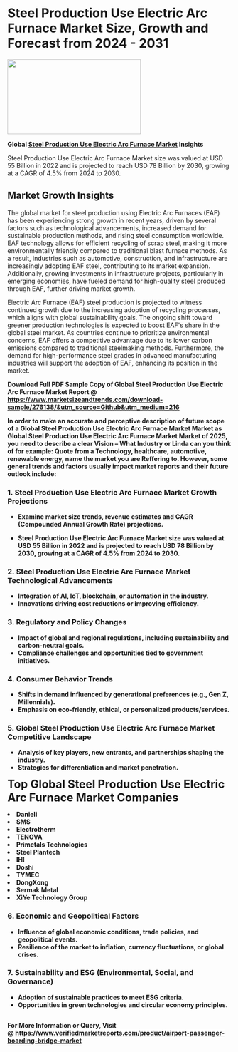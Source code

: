 <H1>Steel Production Use Electric Arc Furnace Market Size, Growth and Forecast from 2024 - 2031</H1><img class="aligncenter size-medium wp-image-584254" src="https://thirdeyenews.in/wp-content/uploads/2024/09/Global-Market-Research-300x168.jpeg" alt="" width="300" height="168" /><p><strong>Global&nbsp;<a href="https://www.marketsizeandtrends.com/download-sample/276138/&amp;utm_source=Github&utm_medium=216">Steel Production Use Electric Arc Furnace Market</a> Insights</strong></p><p>Steel Production Use Electric Arc Furnace Market size was valued at USD 55 Billion in 2022 and is projected to reach USD 78 Billion by 2030, growing at a CAGR of 4.5% from 2024 to 2030.</p><p><h2>Market Growth Insights</h2> <p>The global market for steel production using Electric Arc Furnaces (EAF) has been experiencing strong growth in recent years, driven by several factors such as technological advancements, increased demand for sustainable production methods, and rising steel consumption worldwide. EAF technology allows for efficient recycling of scrap steel, making it more environmentally friendly compared to traditional blast furnace methods. As a result, industries such as automotive, construction, and infrastructure are increasingly adopting EAF steel, contributing to its market expansion. Additionally, growing investments in infrastructure projects, particularly in emerging economies, have fueled demand for high-quality steel produced through EAF, further driving market growth.</p> <p><strong></strong></p> <p>Electric Arc Furnace (EAF) steel production is projected to witness continued growth due to the increasing adoption of recycling processes, which aligns with global sustainability goals. The ongoing shift toward greener production technologies is expected to boost EAF's share in the global steel market. As countries continue to prioritize environmental concerns, EAF offers a competitive advantage due to its lower carbon emissions compared to traditional steelmaking methods. Furthermore, the demand for high-performance steel grades in advanced manufacturing industries will support the adoption of EAF, enhancing its position in the market.</p> <p><strong></p><p><span class=""><strong>Download Full PDF Sample Copy of Global Steel Production Use Electric Arc Furnace Market Report</strong> @ <a href="https://www.marketsizeandtrends.com/download-sample/276138/&amp;utm_source=Github&utm_medium=216" target="_blank">https://www.marketsizeandtrends.com/download-sample/276138/&amp;utm_source=Github&utm_medium=216</a></span></p><p>In order to make an accurate and perceptive description of future scope of a Global&nbsp;Steel Production Use Electric Arc Furnace Market Market as Global&nbsp;Steel Production Use Electric Arc Furnace Market Market of 2025, you need to describe a clear Vision &ndash; What Industry or Linda can you think of for example: Quote from a Technology, healthcare, automotive, renewable energy, name the market you are Reffering to. However, some general trends and factors usually impact market reports and their future outlook include:</p><h3>1.&nbsp;<strong>Steel Production Use Electric Arc Furnace Market Growth Projections</strong></h3><ul><li>Examine market size trends, revenue estimates and CAGR (Compounded Annual Growth Rate) projections.</li><li><p>Steel Production Use Electric Arc Furnace Market size was valued at USD 55 Billion in 2022 and is projected to reach USD 78 Billion by 2030, growing at a CAGR of 4.5% from 2024 to 2030.</p></li></ul><h3>2.&nbsp;<strong>Steel Production Use Electric Arc Furnace Market Technological Advancements</strong></h3><ul><li>Integration of AI, IoT, blockchain, or automation in the industry.</li><li>Innovations driving cost reductions or improving efficiency.</li></ul><h3>3.&nbsp;<strong>Regulatory and Policy Changes</strong></h3><ul><li>Impact of global and regional regulations, including sustainability and carbon-neutral goals.</li><li>Compliance challenges and opportunities tied to government initiatives.</li></ul><h3>4.&nbsp;<strong>Consumer Behavior Trends</strong></h3><ul><li>Shifts in demand influenced by generational preferences (e.g., Gen Z, Millennials).</li><li>Emphasis on eco-friendly, ethical, or personalized products/services.</li></ul><h3>5.&nbsp;<strong>Global Steel Production Use Electric Arc Furnace Market Competitive Landscape</strong></h3><ul><li>Analysis of key players, new entrants, and partnerships shaping the industry.</li><li>Strategies for differentiation and market penetration.</li></ul><p data-pm-slice="1 1 []"><span style="color: inherit; font-family: inherit; font-size: 25px;">Top Global Steel Production Use Electric Arc Furnace Market Companies</span></p><div class="" data-test-id=""><p><li>Danieli</li><li> SMS</li><li> Electrotherm</li><li> TENOVA</li><li> Primetals Technologies</li><li> Steel Plantech</li><li> IHI</li><li> Doshi</li><li> TYMEC</li><li> DongXong</li><li> Sermak Metal</li><li> XiYe Technology Group</li></p></div><h3>6.&nbsp;<strong>Economic and Geopolitical Factors</strong></h3><ul><li>Influence of global economic conditions, trade policies, and geopolitical events.</li><li>Resilience of the market to inflation, currency fluctuations, or global crises.</li></ul><h3>7.&nbsp;<strong>Sustainability and ESG (Environmental, Social, and Governance)</strong></h3><ul><li>Adoption of sustainable practices to meet ESG criteria.</li><li>Opportunities in green technologies and circular economy principles.</li></ul><h2><strong style="font-size: 14px;">For More Information or Query, Visit @&nbsp;</strong><a style="background-color: #ffffff; font-size: 14px;" href="https://www.marketsizeandtrends.com/report/steel-production-use-electric-arc-furnace-market/" target="_blank">https://www.verifiedmarketreports.com/product/airport-passenger-boarding-bridge-market</a></h2>
